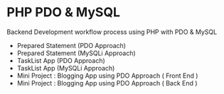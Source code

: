 # PHP PDO & MySQL
Backend Development workflow process using PHP with PDO &amp; MySQL
- Prepared Statement (PDO Approach)
- Prepared Statement (MySQLi Approach)
- TaskList App (PDO Approach)
- TaskList App (MySQLi Approach)
- Mini Project : Blogging App using PDO Approach ( Front End )
- Mini Project : Blogging App using PDO Approach ( Back End )

